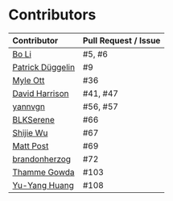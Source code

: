 Contributors
====

 |Contributor | Pull Request / Issue |
 |:-|:-|
 | [Bo Li](https://github.com/askender)             | #5, #6 |
 | [Patrick Düggelin](https://github.com/Patdue)    | #9 |
 | [Myle Ott](https://github.com/myleott) | #36 |
 | [David Harrison](https://github.com/DavidHarrison) | #41, #47 |
 | [yannvgn](https://github.com/yannvgn) | #56, #57 |
 | [BLKSerene](https://github.com/BLKSerene) | #66 |
 | [Shijie Wu](https://github.com/shijie-wu) | #67 |
 | [Matt Post](https://github.com/mjpost) | #69 |
 | [brandonherzog](https://github.com/brandonherzog) | #72 |
 | [Thamme Gowda](https://github.com/thammegowda) | #103 | 
 | [Yu-Yang Huang](https://github.com/yuyang-huang) | #108 | 
